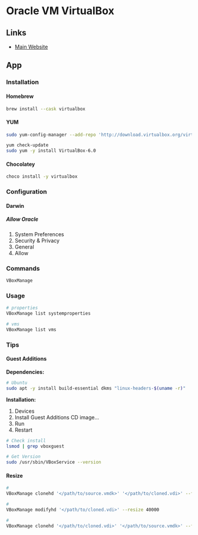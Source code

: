 # Oracle VM VirtualBox

<!--
Left `⌘` Command
-->

## Links

- [Main Website](https://virtualbox.org/)

## App

### Installation

#### Homebrew

```sh
brew install --cask virtualbox
```

#### YUM

```sh
sudo yum-config-manager --add-repo 'http://download.virtualbox.org/virtualbox/rpm/rhel/virtualbox.repo'

yum check-update
sudo yum -y install VirtualBox-6.0
```

#### Chocolatey

```sh
choco install -y virtualbox
```

### Configuration

#### Darwin

##### Allow Oracle

1. System Preferences
2. Security & Privacy
3. General
4. Allow

### Commands

```sh
VBoxManage
```

### Usage

```sh
# properties
VBoxManage list systemproperties

# vms
VBoxManage list vms
```

<!--
VBoxManage import /path/to/file.ova
-->

### Tips

#### Guest Additions

**Dependencies:**

```sh
# Ubuntu
sudo apt -y install build-essential dkms "linux-headers-$(uname -r)"
```

**Installation:**

1. Devices
2. Install Guest Additions CD image...
3. Run
4. Restart

<!--
sudo cp -f /media/cdrom0/VBoxLinuxAdditions.run /tmp
sudo /tmp/VBoxLinuxAdditions.run --nox11
sudo reboot
-->

```sh
# Check install
lsmod | grep vboxguest

# Get Version
sudo /usr/sbin/VBoxService --version
```

#### Resize

```sh
#
VBoxManage clonehd '</path/to/source.vmdk>' '</path/to/cloned.vdi>' --format vdi

#
VBoxManage modifyhd '</path/to/cloned.vdi>' --resize 40000

#
VBoxManage clonehd '</path/to/cloned.vdi>' '</path/to/source.vmdk>' --format vmdk
```
